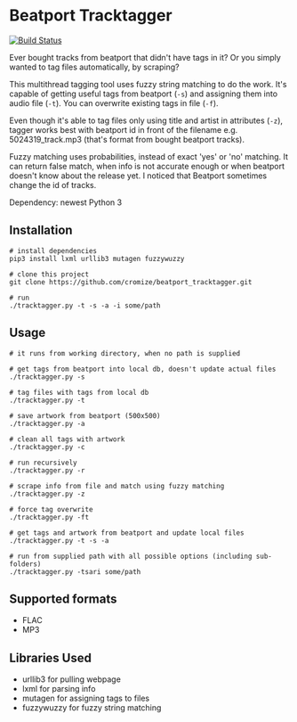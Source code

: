 Beatport Tracktagger
======

[![Build Status](https://travis-ci.org/cromize/beatport_tracktagger.svg?branch=master)](https://travis-ci.org/cromize/beatport_tracktagger)

Ever bought tracks from beatport that didn't have tags in it? Or you simply wanted to tag files automatically, by scraping?

This multithread tagging tool uses fuzzy string matching to do the work. It's capable of getting useful tags from beatport  (`-s`) and assigning them into audio file (`-t`). You can overwrite existing tags in file (`-f`).

Even though it's able to tag files only using title and artist in attributes (`-z`), tagger works best with beatport id in front of the filename e.g. 5024319_track.mp3 (that's format from bought beatport tracks).

Fuzzy matching uses probabilities, instead of exact 'yes' or 'no' matching. It can return false match, when info is not accurate enough or when beatport doesn't know about the release yet. I noticed that Beatport sometimes change the id of tracks.

Dependency: newest Python 3

Installation
-----
```
# install dependencies
pip3 install lxml urllib3 mutagen fuzzywuzzy

# clone this project
git clone https://github.com/cromize/beatport_tracktagger.git

# run
./tracktagger.py -t -s -a -i some/path
```

Usage
-----
```
# it runs from working directory, when no path is supplied

# get tags from beatport into local db, doesn't update actual files
./tracktagger.py -s

# tag files with tags from local db
./tracktagger.py -t

# save artwork from beatport (500x500)
./tracktagger.py -a

# clean all tags with artwork
./tracktagger.py -c

# run recursively
./tracktagger.py -r

# scrape info from file and match using fuzzy matching
./tracktagger.py -z

# force tag overwrite
./tracktagger.py -ft

# get tags and artwork from beatport and update local files
./tracktagger.py -t -s -a

# run from supplied path with all possible options (including sub-folders)
./tracktagger.py -tsari some/path

```

Supported formats
------
* FLAC
* MP3

Libraries Used
-----
* urllib3 for pulling webpage
* lxml for parsing info
* mutagen for assigning tags to files
* fuzzywuzzy for fuzzy string matching

